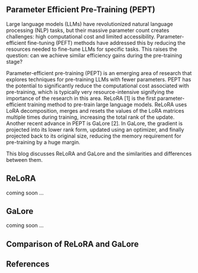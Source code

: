## Parameter Efficient Pre-Training (PEPT)

Large language models (LLMs) have revolutionized natural language processing (NLP) tasks, but their massive parameter count creates challenges: high computational cost and limited accessibility. Parameter-efficient fine-tuning (PEFT) methods have addressed this by reducing the resources needed to fine-tune LLMs for specific tasks. This raises the question: can we achieve similar efficiency gains during the pre-training stage?

Parameter-efficient pre-training (PEPT) is an emerging area of research that explores techniques for pre-training LLMs with fewer parameters. PEPT has the potential to significantly reduce the computational cost associated with pre-training, which is typically very resource-intensive signifying the importance of the research in this area. ReLoRA [1] is the first parameter-efficient training method to pre-train large language models. ReLoRA uses LoRA decomposition, merges and resets the values of the LoRA matrices multiple times during training, increasing the total rank of the update. Another recent advance in PEPT is GaLore [2]. In GaLore, the gradient is projected into its lower rank form, updated using an optimizer, and finally projected back to its original size, reducing the memory requirement for pre-training by a huge margin.

This blog discusses ReLoRA and GaLore and the similarities and differences between them.

## ReLoRA
coming soon ...

## GaLore
coming soon ...

## Comparison of ReLoRA and GaLore

## References
